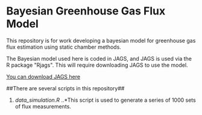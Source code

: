 Bayesian Greenhouse Gas Flux Model
==================================

This repository is for work developing a bayesian model for greenhouse gas flux estimation using
static chamber methods.

The Bayesian model used here is coded in JAGS, and JAGS is used via the R package "Rjags".  This
will require downloading JAGS to use the model.

[You can download JAGS here](http://mcmc-jags.sourceforge.net/)

##There are several scripts in this repository##

1. _data_simulation.R_
..*This script is used to generate a series of 1000 sets of flux measurements.
